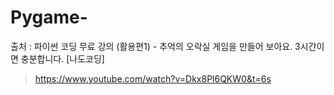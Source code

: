 # Pygame-

출처 : 파이썬 코딩 무료 강의 (활용편1) - 추억의 오락실 게임을 만들어 보아요. 3시간이면 충분합니다. [나도코딩]
> https://www.youtube.com/watch?v=Dkx8Pl6QKW0&t=6s
